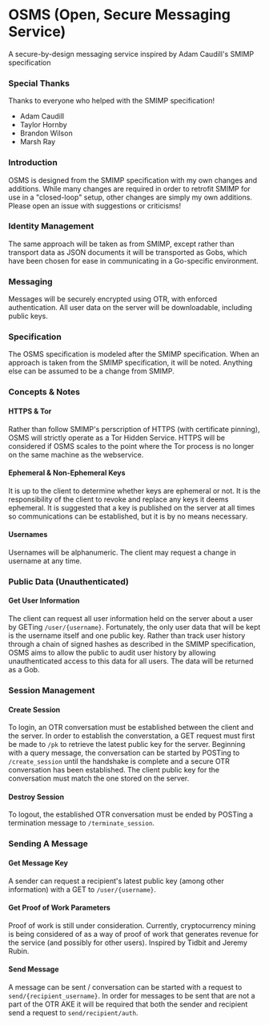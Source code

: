 # OSMS (Open, Secure Messaging Service)
A secure-by-design messaging service inspired by Adam Caudill's SMIMP specification

### Special Thanks
Thanks to everyone who helped with the SMIMP specification!

* Adam Caudill
* Taylor Hornby
* Brandon Wilson
* Marsh Ray

### Introduction
OSMS is designed from the SMIMP specification with my own changes and additions. While many changes are required in order to retrofit SMIMP for use in a "closed-loop" setup, other changes are simply my own additions. Please open an issue with suggestions or criticisms!

### Identity Management
The same approach will be taken as from SMIMP, except rather than transport data as JSON documents it will be transported as Gobs, which have been chosen for ease in communicating in a Go-specific environment.

### Messaging
Messages will be securely encrypted using OTR, with enforced authentication. All user data on the server will be downloadable, including public keys.

### Specification
The OSMS specification is modeled after the SMIMP specification. When an approach is taken from the SMIMP specification, it will be noted. Anything else can be assumed to be a change from SMIMP.

### Concepts & Notes
#### HTTPS & Tor
Rather than follow SMIMP's perscription of HTTPS (with certificate pinning), OSMS will strictly operate as a Tor Hidden Service. HTTPS will be considered if OSMS scales to the point where the Tor process is no longer on the same machine as the webservice.
#### Ephemeral & Non-Ephemeral Keys
It is up to the client to determine whether keys are ephemeral or not. It is the responsibility of the client to revoke and replace any keys it deems ephemeral. It is suggested that a key is published on the server at all times so communications can be established, but it is by no means necessary.
#### Usernames
Usernames will be alphanumeric. The client may request a change in username at any time.
### Public Data (Unauthenticated)
#### Get User Information
The client can request all user information held on the server about a user by GETing `/user/{username}`. Fortunately, the only user data that will be kept is the username itself and one public key.
Rather than track user history through a chain of signed hashes as described in the SMIMP specification, OSMS aims to allow the public to audit user history by allowing unauthenticated access to this data for all users. The data will be returned as a Gob.
### Session Management
#### Create Session
To login, an OTR conversation must be established between the client and the server. In order to establish the converstation, a GET request must first be made to `/pk` to retrieve the latest public key for the server. Beginning with a query message, the conversation can be started by POSTing to `/create_session` until the handshake is complete and a secure OTR conversation has been established. The client public key for the conversation must match the one stored on the server.
#### Destroy Session
To logout, the established OTR conversation must be ended by POSTing a termination message to `/terminate_session`.
### Sending A Message
#### Get Message Key
A sender can request a recipient's latest public key (among other information) with a GET to `/user/{username}`.
#### Get Proof of Work Parameters
Proof of work is still under consideration. Currently, cryptocurrency mining is being considered of as a way of proof of work that generates revenue for the service (and possibly for other users). Inspired by Tidbit and Jeremy Rubin.
#### Send Message
A message can be sent / conversation can be started with a request to `send/{recipient_username}`. In order for messages to be sent that are not a part of the OTR AKE it will be required that both the sender and recipient send a request to `send/recipient/auth`.
